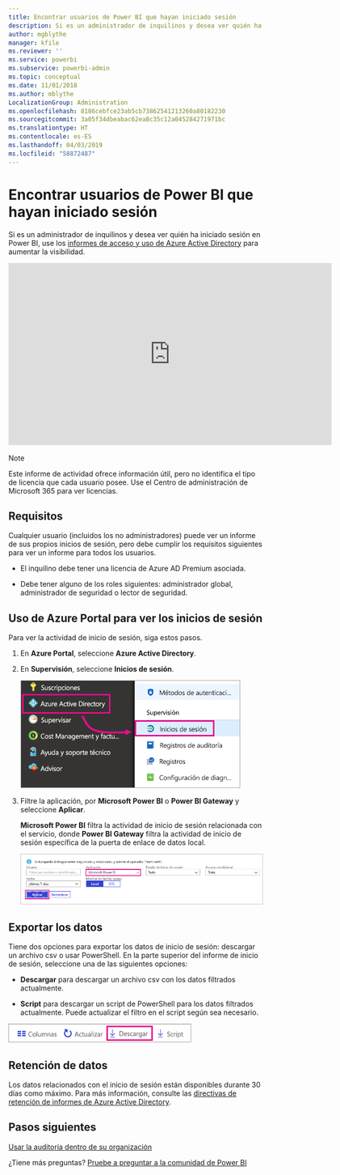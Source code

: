 ```yaml
---
title: Encontrar usuarios de Power BI que hayan iniciado sesión
description: Si es un administrador de inquilinos y desea ver quién ha iniciado sesión en Power BI, puede usar los informes de acceso y uso de Azure Active Directory para aumentar la visibilidad.
author: mgblythe
manager: kfile
ms.reviewer: ''
ms.service: powerbi
ms.subservice: powerbi-admin
ms.topic: conceptual
ms.date: 11/01/2018
ms.author: mblythe
LocalizationGroup: Administration
ms.openlocfilehash: 8186cebfce23ab5cb73862541213260a80182230
ms.sourcegitcommit: 3a05f34dbeabac62ea8c35c12a045284271971bc
ms.translationtype: HT
ms.contentlocale: es-ES
ms.lasthandoff: 04/03/2019
ms.locfileid: "58872487"
---
```

# <a name="find-power-bi-users-that-have-signed-in"></a>Encontrar usuarios de Power BI que hayan iniciado sesión

Si es un administrador de inquilinos y desea ver quién ha iniciado sesión en Power BI, use los [informes de acceso y uso de Azure Active Directory](/azure/active-directory/reports-monitoring/concept-sign-ins) para aumentar la visibilidad.

<iframe width="640" height="360" src="https://www.youtube.com/embed/1AVgh9w9VM8?showinfo=0" frameborder="0" allowfullscreen></iframe>

> [!NOTE]
> Este informe de actividad ofrece información útil, pero no identifica el tipo de licencia que cada usuario posee. Use el Centro de administración de Microsoft 365 para ver licencias.

## <a name="requirements"></a>Requisitos

Cualquier usuario (incluidos los no administradores) puede ver un informe de sus propios inicios de sesión, pero debe cumplir los requisitos siguientes para ver un informe para todos los usuarios.

* El inquilino debe tener una licencia de Azure AD Premium asociada.

* Debe tener alguno de los roles siguientes: administrador global, administrador de seguridad o lector de seguridad.

## <a name="use-the-azure-portal-to-view-sign-ins"></a>Uso de Azure Portal para ver los inicios de sesión

Para ver la actividad de inicio de sesión, siga estos pasos.

1. En **Azure Portal**, seleccione **Azure Active Directory**.

1. En **Supervisión**, seleccione **Inicios de sesión**.
   
    ![Inicios de sesión de Azure AD](media/service-admin-access-usage/azure-portal-sign-ins.png)

1. Filtre la aplicación, por **Microsoft Power BI** o **Power BI Gateway** y seleccione **Aplicar**.

    **Microsoft Power BI** filtra la actividad de inicio de sesión relacionada con el servicio, donde **Power BI Gateway** filtra la actividad de inicio de sesión específica de la puerta de enlace de datos local.
   
    ![Filtrar inicios de sesión](media/service-admin-access-usage/sign-in-filter.png)

## <a name="export-the-data"></a>Exportar los datos

Tiene dos opciones para exportar los datos de inicio de sesión: descargar un archivo csv o usar PowerShell. En la parte superior del informe de inicio de sesión, seleccione una de las siguientes opciones:

* **Descargar** para descargar un archivo csv con los datos filtrados actualmente.

* **Script** para descargar un script de PowerShell para los datos filtrados actualmente. Puede actualizar el filtro en el script según sea necesario.

![Descargar archivo csv o script](media/service-admin-access-usage/download-sign-in-data-csv.png)

## <a name="data-retention"></a>Retención de datos

Los datos relacionados con el inicio de sesión están disponibles durante 30 días como máximo. Para más información, consulte las [directivas de retención de informes de Azure Active Directory](/azure/active-directory/reports-monitoring/reference-reports-data-retention).

## <a name="next-steps"></a>Pasos siguientes

[Usar la auditoría dentro de su organización](service-admin-auditing.md)

¿Tiene más preguntas? [Pruebe a preguntar a la comunidad de Power BI](https://community.powerbi.com/)

